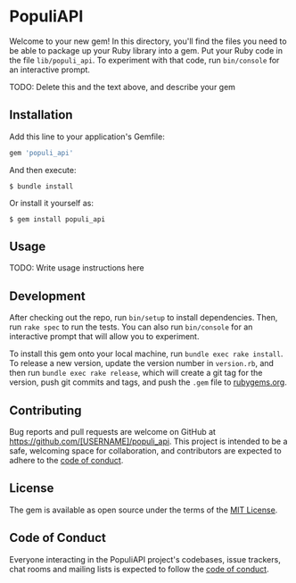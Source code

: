 # PopuliAPI

Welcome to your new gem! In this directory, you'll find the files you need to be able to package up your Ruby library into a gem. Put your Ruby code in the file `lib/populi_api`. To experiment with that code, run `bin/console` for an interactive prompt.

TODO: Delete this and the text above, and describe your gem

## Installation

Add this line to your application's Gemfile:

```ruby
gem 'populi_api'
```

And then execute:

    $ bundle install

Or install it yourself as:

    $ gem install populi_api

## Usage

TODO: Write usage instructions here

## Development

After checking out the repo, run `bin/setup` to install dependencies. Then, run `rake spec` to run the tests. You can also run `bin/console` for an interactive prompt that will allow you to experiment.

To install this gem onto your local machine, run `bundle exec rake install`. To release a new version, update the version number in `version.rb`, and then run `bundle exec rake release`, which will create a git tag for the version, push git commits and tags, and push the `.gem` file to [rubygems.org](https://rubygems.org).

## Contributing

Bug reports and pull requests are welcome on GitHub at https://github.com/[USERNAME]/populi_api. This project is intended to be a safe, welcoming space for collaboration, and contributors are expected to adhere to the [code of conduct](https://github.com/[USERNAME]/populi_api/blob/master/CODE_OF_CONDUCT.md).


## License

The gem is available as open source under the terms of the [MIT License](https://opensource.org/licenses/MIT).

## Code of Conduct

Everyone interacting in the PopuliAPI project's codebases, issue trackers, chat rooms and mailing lists is expected to follow the [code of conduct](https://github.com/[USERNAME]/populi_api/blob/master/CODE_OF_CONDUCT.md).
